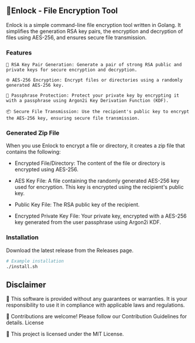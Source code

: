 ## 📜Enlock - File Encryption Tool

Enlock is a simple command-line file encryption tool written in Golang. It simplifies the generation RSA key pairs, the encryption and decryption of files using AES-256, and ensures secure file transmission.

### Features

    🔐 RSA Key Pair Generation: Generate a pair of strong RSA public and private keys for secure encryption and decryption.

    🌐 AES-256 Encryption: Encrypt files or directories using a randomly generated AES-256 key.

    🔑 Passphrase Protection: Protect your private key by encrypting it with a passphrase using Argon2i Key Derivation Function (KDF).

    📦 Secure File Transmission: Use the recipient's public key to encrypt the AES-256 key, ensuring secure file transmission.

### Generated Zip File

When you use Enlock to encrypt a file or directory, it creates a zip file that contains the following:

- Encrypted File/Directory: The content of the file or directory is encrypted using AES-256.

- AES Key File: A file containing the randomly generated AES-256 key used for encryption. This key is encrypted using the recipient's public key.

- Public Key File: The RSA public key of the recipient.

- Encrypted Private Key File: Your private key, encrypted with a AES-256 key generated from the user passphrase using Argon2i KDF.


### Installation

Download the latest release from the Releases page.

```sh
# Example installation
./install.sh
``` 


## Disclaimer

🚨 This software is provided without any guarantees or warranties. It is your responsibility to use it in compliance with applicable laws and regulations.

🤝 Contributions are welcome! Please follow our Contribution Guidelines for details.
License

📜 This project is licensed under the MIT License.